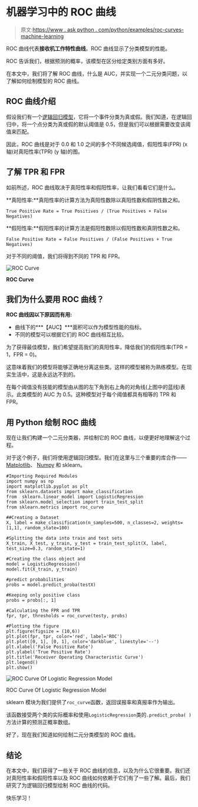 # 机器学习中的 ROC 曲线

> 原文:[https://www . ask python . com/python/examples/roc-curves-machine-learning](https://www.askpython.com/python/examples/roc-curves-machine-learning)

ROC 曲线代表**接收机工作特性曲线**。ROC 曲线显示了分类模型的性能。

ROC 告诉我们，根据预测的概率，该模型在区分给定类别方面有多好。

在本文中，我们将了解 ROC 曲线，什么是 AUC，并实现一个二元分类问题，以了解如何绘制模型的 ROC 曲线。

## ROC 曲线介绍

假设我们有一个[逻辑回归模型](https://www.askpython.com/python/examples/logistic-regression-from-scratch)，它将一个事件分类为真或假。我们知道，在逻辑回归中，将一个点分类为真或假的默认阈值是 0.5，但是我们可以根据需要改变该阈值来匹配。

因此，ROC 曲线是对于 0.0 和 1.0 之间的多个不同候选阈值，假阳性率(FPR) (x 轴)对真阳性率(TPR) (y 轴)的图。

## 了解 TPR 和 FPR

如前所述，ROC 曲线取决于真阳性率和假阳性率，让我们看看它们是什么。

**真阳性率:**真阳性率的计算方法为真阳性数除以真阳性数和假阴性数之和。

```
True Positive Rate = True Positives / (True Positives + False Negatives)

```

**假阳性率:**假阳性率的计算方法是假阳性数除以假阳性数和真阴性数之和。

```
False Positive Rate = False Positives / (False Positives + True Negatives)

```

对于不同的阈值，我们将得到不同的 TPR 和 FPR。

![ROC Curve](../Images/550e61f080eea6debf4d3bac1ccba85b.png)

**ROC Curve**

## 我们为什么要用 ROC 曲线？

**ROC 曲线因以下原因而有用:**

*   曲线下的***【AUC】***面积可以作为模型性能的指标。
*   不同的模型可以根据它们的 ROC 曲线相互比较。

为了获得最佳模型，我们希望提高我们的真阳性率，降低我们的假阳性率(TPR = 1，FPR = 0)。

这意味着我们的模型将能够正确地分离这些类。这样的模型被称为熟练模型。在现实生活中，这是永远达不到的。

在每个阈值没有技能的模型由从图的左下角到右上角的对角线(上图中的蓝线)表示。此类模型的 AUC 为 0.5。这种模型对于每个阈值都具有相等的 TPR 和 FPR。

## 用 Python 绘制 ROC 曲线

现在让我们构建一个二元分类器，并绘制它的 ROC 曲线，以便更好地理解这个过程。

对于这个例子，我们将使用逻辑回归模型。我们在这里与三个重要的库合作——[Matplotlib](https://www.askpython.com/python-modules/matplotlib/python-matplotlib)、 [Numpy](https://www.askpython.com/python-modules/numpy/python-numpy-module) 和 sklearn。

```
#Importing Required Modules
import numpy as np
import matplotlib.pyplot as plt
from sklearn.datasets import make_classification
from  sklearn.linear_model import LogisticRegression
from sklearn.model_selection import train_test_split
from sklearn.metrics import roc_curve

##Creating a Dataset
X, label = make_classification(n_samples=500, n_classes=2, weights=[1,1], random_state=100)

#Splitting the data into train and test sets
X_train, X_test, y_train, y_test = train_test_split(X, label, test_size=0.3, random_state=1)

#Creating the class object and 
model = LogisticRegression()
model.fit(X_train, y_train)

#predict probabilities
probs = model.predict_proba(testX)

#Keeping only positive class
probs = probs[:, 1]

#Calculating the FPR and TPR
fpr, tpr, thresholds = roc_curve(testy, probs)

#Plotting the figure
plt.figure(figsize = (10,6))
plt.plot(fpr, tpr, color='red', label='ROC')
plt.plot([0, 1], [0, 1], color='darkblue', linestyle='--')
plt.xlabel('False Positive Rate')
plt.ylabel('True Positive Rate')
plt.title('Receiver Operating Characteristic Curve')
plt.legend()
plt.show()

```

![ROC Curve Of Logistic Regression Model](../Images/acf4e943150fc22162b8c2a7ef3f2abd.png)

ROC Curve Of Logistic Regression Model

sklearn 模块为我们提供了`roc_curve`函数，返回误报率和真报率作为输出。

该函数接受两个类的实际概率和使用`LogisticRegression`类的`.predict_proba( )`方法计算的预测正概率数组。

好了，现在我们知道如何绘制二元分类模型的 ROC 曲线。

## 结论

在本文中，我们获得了一些关于 ROC 曲线的信息，以及为什么它很重要。我们还对真阳性率和假阳性率以及 ROC 曲线如何依赖于它们有了一些了解。最后，我们研究了为逻辑回归模型绘制 ROC 曲线的代码。

快乐学习！